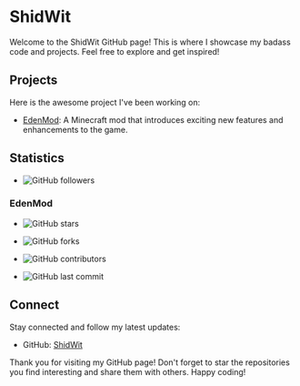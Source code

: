 # ShidWit

Welcome to the ShidWit GitHub page! This is where I showcase my badass code and projects. Feel free to explore and get inspired!

## Projects

Here is the awesome project I've been working on:

- [EdenMod](https://github.com/ShidWit/EdenMod): A Minecraft mod that introduces exciting new features and enhancements to the game.

## Statistics

- ![GitHub followers](https://img.shields.io/github/followers/ShidWit?style=social)

### EdenMod

- ![GitHub stars](https://img.shields.io/github/stars/ShidWit/EdenMod?style=social)

- ![GitHub forks](https://img.shields.io/github/forks/ShidWit/EdenMod?style=social)

- ![GitHub contributors](https://img.shields.io/github/contributors/ShidWit/EdenMod)

- ![GitHub last commit](https://img.shields.io/github/last-commit/ShidWit/EdenMod)

## Connect

Stay connected and follow my latest updates:

- GitHub: [ShidWit](https://github.com/ShidWit)

Thank you for visiting my GitHub page! Don't forget to star the repositories you find interesting and share them with others. Happy coding!
